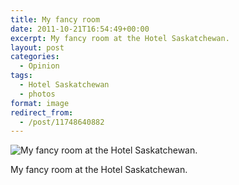 ```yaml
---
title: My fancy room
date: 2011-10-21T16:54:49+00:00
excerpt: My fancy room at the Hotel Saskatchewan.
layout: post
categories:
  - Opinion
tags:
  - Hotel Saskatchewan
  - photos
format: image
redirect_from:
  - /post/11748640882
---
```

<img class="alignnone size-full wp-image-209" src="https://dv8b8dkxht4vb.cloudfront.net/img/tumblr_ltfubdDzmv1qlv5s6o1_1280-1024x612.jpg" alt="My fancy room at the Hotel Saskatchewan." srcset="https://dv8b8dkxht4vb.cloudfront.net/img/tumblr_ltfubdDzmv1qlv5s6o1_1280.jpg 1280w, https://dv8b8dkxht4vb.cloudfront.net/img/tumblr_ltfubdDzmv1qlv5s6o1_1280-300x179.jpg 300w, https://dv8b8dkxht4vb.cloudfront.net/img/tumblr_ltfubdDzmv1qlv5s6o1_1280-1024x612.jpg 1024w, https://dv8b8dkxht4vb.cloudfront.net/img/tumblr_ltfubdDzmv1qlv5s6o1_1280-500x300.jpg 500w" sizes="(max-width: 1024px) 80vw, (max-width: 1280px) 100vw, 1280px" />

My fancy room at the Hotel Saskatchewan.